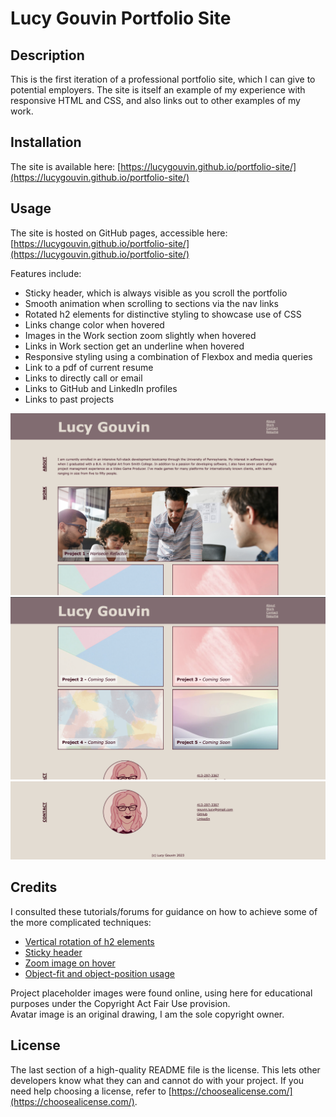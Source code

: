 # Lucy Gouvin Portfolio Site

## Description

This is the first iteration of a professional portfolio site, which I can give to potential employers. The site is itself an example of my experience with responsive HTML and CSS, and also links out to other examples of my work. 

## Installation

The site is available here: [https://lucygouvin.github.io/portfolio-site/](https://lucygouvin.github.io/portfolio-site/)

## Usage

The site is hosted on GitHub pages, accessible here: [https://lucygouvin.github.io/portfolio-site/](https://lucygouvin.github.io/portfolio-site/)

Features include:</br>
- Sticky header, which is always visible as you scroll the portfolio
- Smooth animation when scrolling to sections via the nav links
- Rotated h2 elements for distinctive styling to showcase use of CSS
- Links change color when hovered
- Images in the Work section zoom slightly when hovered
- Links in Work section get an underline when hovered
- Responsive styling using a combination of Flexbox and media queries
- Link to a pdf of current resume
- Links to directly call or email
- Links to GitHub and LinkedIn profiles
- Links to past projects

![Portfolio screenshot of header and About Me sections](assets/images/portfolio_screenshot_1.png)
![Portfolio screenshot of Work section](assets/images/portfolio_screenshot_2.png)
![Portfolio screenshot of Contact section and footer](assets/images/portfolio_screenshot_3.png)

## Credits

I consulted these tutorials/forums for guidance on how to achieve some of the more complicated techniques:
- [Vertical rotation of h2 elements](https://stackoverflow.com/questions/40205702/how-to-write-vertical-text-from-bottom-to-top-without-using-transform-rotate)
- [Sticky header](https://codelibrary.opendatasoft.com/components/sticky-header/#code-sticky-content-example-css-content)
- [Zoom image on hover](https://cssdeck.com/blog/zoom-images-inside-the-container-on-mouse-over-using-css/)
- [Object-fit and object-position usage](https://www.digitalocean.com/community/tutorials/css-cropping-images-object-fit)

Project placeholder images were found online, using here for educational purposes under the Copyright Act Fair Use provision.</br>
Avatar image is an original drawing, I am the sole copyright owner. 

## License

The last section of a high-quality README file is the license. This lets other developers know what they can and cannot do with your project. If you need help choosing a license, refer to [https://choosealicense.com/](https://choosealicense.com/).
